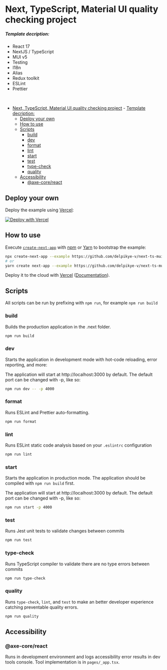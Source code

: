# Next, TypeScript, Material UI quality checking project

##### Template decription:
- React 17
- NextJS / TypeScript
- MUI v5
- Testing
- I18n
- Alias
- Redux toolkit
- ESLint
- Prettier

<br />


- [Next, TypeScript, Material UI quality checking project](#next-typescript-material-ui-quality-checking-project)
        - [Template decription:](#template-decription)
  - [Deploy your own](#deploy-your-own)
  - [How to use](#how-to-use)
  - [Scripts](#scripts)
    - [build](#build)
    - [dev](#dev)
    - [format](#format)
    - [lint](#lint)
    - [start](#start)
    - [test](#test)
    - [type-check](#type-check)
    - [quality](#quality)
  - [Accessibility](#accessibility)
    - [@axe-core/react](#axe-corereact)

## Deploy your own

Deploy the example using [Vercel](https://vercel.com?utm_source=github&utm_medium=readme&utm_campaign=next-example):

[![Deploy with Vercel](https://vercel.com/button)](https://vercel.com/new/git/external?repository-url=https://github.com/delpikye-v/next-ts-mui-template)

## How to use

Execute [`create-next-app`](https://github.com/vercel/next.js/tree/canary/packages/create-next-app) with [npm](https://docs.npmjs.com/cli/init) or [Yarn](https://yarnpkg.com/lang/en/docs/cli/create/) to bootstrap the example:

```bash
npx create-next-app --example https://github.com/delpikye-v/next-ts-mui-template
# or
yarn create next-app --example https://github.com/delpikye-v/next-ts-mui-template
```

Deploy it to the cloud with [Vercel](https://vercel.com/new?utm_source=github&utm_medium=readme&utm_campaign=next-example) ([Documentation](https://nextjs.org/docs/deployment)).

## Scripts

All scripts can be run by prefixing with `npm run`, for example `npm run build`

### build

Builds the production application in the .next folder.

```bash
npm run build
```

### dev

Starts the application in development mode with hot-code reloading, error reporting, and more:

The application will start at http://localhost:3000 by default. The default port can be changed with -p, like so:

```bash
npm run dev -- -p 4000
```

### format

Runs ESLint and Prettier auto-formatting.

```bash
npm run format
```

### lint

Runs ESLint static code analysis based on your `.eslintrc` configuration

```bash
npm run lint
```

### start

Starts the application in production mode. The application should be compiled with `npm run build` first.

The application will start at http://localhost:3000 by default. The default port can be changed with -p, like so:

```bash
npm run start -p 4000
```

### test

Runs Jest unit tests to validate changes between commits

```bash
npm run test
```

### type-check

Runs TypeScript compiler to validate there are no type errors between commits

```bash
npm run type-check
```

### quality

Runs `type-check`, `lint`, and `test` to make an better developer experience catching preventable quality errors.

```bash
npm run quality
```

## Accessibility

### @axe-core/react

Runs in development environment and logs accessibility error results in dev tools console. Tool implementation is in `pages/_app.tsx`.